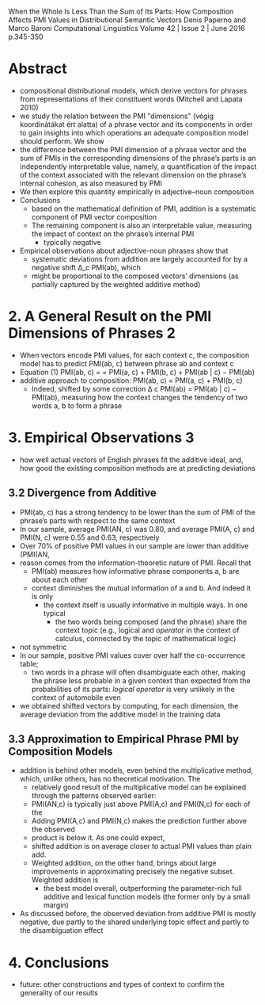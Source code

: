 When the Whole Is Less Than the Sum of Its Parts: How Composition Affects PMI Values in Distributional Semantic Vectors
Denis Paperno and Marco Baroni
Computational Linguistics Volume 42 | Issue 2 | June 2016 p.345-350

# Abstract

* compositional distributional models, which derive vectors for phrases from
  representations of their constituent words (Mitchell and Lapata 2010)
* we study the relation between the PMI "dimensions" (végig koordinátákat ért
  alatta) of a phrase vector and its components in order to gain insights into
  which operations an adequate composition model should perform. We show
* the difference between the PMI dimension of a phrase vector and
  the sum of PMIs in the corresponding dimensions of the phrase’s parts
  is an independently interpretable value, namely,
  a quantification of the impact of the context associated with the relevant
  dimension on the phrase’s internal cohesion, as also measured by PMI
* We then explore this quantity empirically in adjective–noun composition
* Conclusions
  * based on the mathematical definition of PMI,
    addition is a systematic component of PMI vector composition
  * The remaining component is also an interpretable value,
    measuring the impact of context on the phrase’s internal PMI
    * typically negative
* Empirical observations about adjective-noun phrases show that
  * systematic deviations from addition are
    largely accounted for by a negative shift ∆_c PMI(ab), which
  * might be proportional to the composed vectors’ dimensions
    (as partially captured by the weighted additive method)

# 2. A General Result on the PMI Dimensions of Phrases 2

* When vectors encode PMI values, for each context c, the composition model has
  to predict PMI(ab, c) between phrase ab and context c
* Equation (1) PMI(ab, c) = = PMI(a, c) + PMI(b, c) + PMI(ab | c) − PMI(ab)
* additive approach to composition: PMI(ab, c) = PMI(a, c) + PMI(b, c)
  * Indeed, shifted by some correction ∆ c PMI(ab) = PMI(ab | c) − PMI(ab),
    measuring how the context changes the tendency of two words a, b to form a
    phrase

# 3. Empirical Observations 3

* how well actual vectors of English phrases fit the additive ideal,
  and, how good the existing composition methods are at predicting deviations

## 3.2 Divergence from Additive

* PMI(ab, c) has a strong tendency to be lower than the sum of PMI of the
  phrase’s parts with respect to the same context
* In our sample, average PMI(AN, c) was 0.80, and
  average PMI(A, c) and PMI(N, c) were 0.55 and 0.63, respectively
* Over 70% of positive PMI values in our sample are lower than additive (PMI(AN,
* reason comes from the information-theoretic nature of PMI. Recall that 
  * PMI(ab) measures how informative phrase components a, b are about each other
  * context diminishes the mutual information of a and b. And indeed it is only
    * the context itself is usually informative in multiple ways. In one typical
      * the two words being composed (and the phrase) share the context topic
        (e.g., logical and _operator_ in the context of calculus, connected by
        the topic of mathematical logic)
* not symmetric
* In our sample, positive PMI values cover over half the co-occurrence table;
  * two words in a phrase will often disambiguate each other, making the phrase
    less probable in a given context than expected from the probabilities of its
    parts: _logical operator_ is very unlikely in the context of automobile even
* we obtained shifted vectors by computing, for each dimension, the average
  deviation from the additive model in the training data

## 3.3 Approximation to Empirical Phrase PMI by Composition Models

* addition is behind other models, even behind the multiplicative method, which,
  unlike others, has no theoretical motivation. The
  * relatively good result of the multiplicative model can be explained through
    the patterns observed earlier:
  * PMI(AN,c) is typically just above PMI(A,c) and PMI(N,c) for each of the
  * Adding PMI(A,c) and PMI(N,c) makes the prediction further above the observed
  * product is below it. As one could expect,
  * shifted addition is on average closer to actual PMI values than plain add.  
  * Weighted addition, on the other hand, brings about large improvements in
    approximating precisely the negative subset. Weighted addition is
    * the best model overall, outperforming the parameter-rich full additive and
      lexical function models (the former only by a small margin)
* As discussed before, the observed deviation from additive PMI is
      mostly negative, due partly to the shared underlying topic effect and
      partly to the disambiguation effect

# 4. Conclusions

* future: other constructions and types of context
  to confirm the generality of our results
